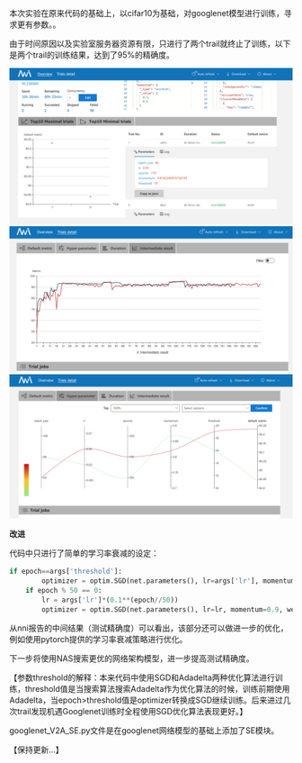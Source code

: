 本次实验在原来代码的基础上，以cifar10为基础，对googlenet模型进行训练，寻求更有参数。。

由于时间原因以及实验室服务器资源有限，只进行了两个trail就终止了训练，以下是两个trail的训练结果，达到了95%的精确度。

<img src="./result/googlenet_v3_1.png" alt="googlenet_v3_1.png" style="zoom:50%;" />
<img src="./result/googlenet_v3_2.png" alt="googlenet_v3_2.png" style="zoom:50%;" />
<img src="./result/googlenet_v3_3.png" alt="googlenet_v3_3.png" style="zoom:50%;" />


**改进**

代码中只进行了简单的学习率衰减的设定：

```python
if epoch==args['threshold']:
        optimizer = optim.SGD(net.parameters(), lr=args['lr'], momentum=0.9, weight_decay=5e-4)
    if epoch % 50 == 0:
        lr = args['lr']*(0.1**(epoch//50))
        optimizer = optim.SGD(net.parameters(), lr=lr, momentum=0.9, weight_decay=5e-4)
```

从nni报告的中间结果（测试精确度）可以看出，该部分还可以做进一步的优化，例如使用pytorch提供的学习率衰减策略进行优化。

下一步将使用NAS搜索更优的网络架构模型，进一步提高测试精确度。

【参数threshold的解释：本来代码中使用SGD和Adadelta两种优化算法进行训练，threshold值是当搜索算法搜索Adadelta作为优化算法的时候，训练前期使用Adadelta，当epoch>threshold值是optimizer转换成SGD继续训练。后来进过几次trail发现机遇Googlenet训练时全程使用SGD优化算法表现更好。】

googlenet_V2A_SE.py文件是在googlenet网络模型的基础上添加了SE模块。

【保持更新...】